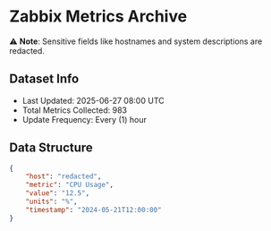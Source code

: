 # Zabbix Metrics Archive

⚠️ **Note**: Sensitive fields like hostnames and system descriptions are redacted.

## Dataset Info
- Last Updated: 2025-06-27 08:00 UTC
- Total Metrics Collected: 983
- Update Frequency: Every (1) hour

## Data Structure
```json
{
    "host": "redacted",
    "metric": "CPU Usage",
    "value": "12.5",
    "units": "%",
    "timestamp": "2024-05-21T12:00:00"
}
```
